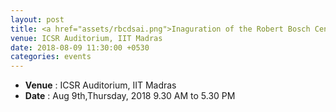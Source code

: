 ```yaml
---
layout: post
title: <a href="assets/rbcdsai.png">Inaguration of the Robert Bosch Centre for Data Science and Artificial Intelligence</a>
venue: ICSR Auditorium, IIT Madras
date: 2018-08-09 11:30:00 +0530
categories: events
---
```

<ul class="mb-5" >
	<li><b>Venue</b> : ICSR Auditorium, IIT Madras </li>
	 <li><b>Date</b> : Aug 9th,Thursday, 2018 9.30 AM to 5.30 PM </li>
</ul>

<style>
ul.a {
    list-style-position: outside;
}

ul.b {
    list-style-position: inside;
}
</style>


